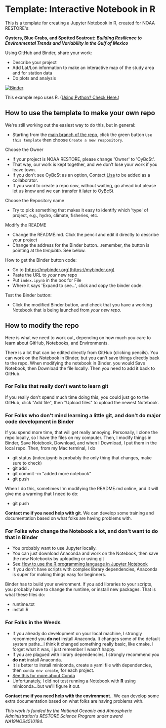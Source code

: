 # Template: Interactive Notebook in R 

This is a template for creating a Jupyter Notebook in R, created for NOAA RESTORE's:

**Oysters, Blue Crabs, and Spotted Seatrout:** ***Building Resilience to Environmental Trends and Variability in the Gulf of Mexico***

Using GitHub and Binder, share your work:
- Describe your project
- Add Lat/Lon information to make an interactive map of the study area and for station data
- Do plots and analysis

[![Binder](https://mybinder.org/badge_logo.svg)](https://mybinder.org/v2/gh/OyBcSt/project-template-r/HEAD?labpath=index.ipynb)

This example repo uses R.  ([Using Python? Check Here.](https://github.com/OyBcSt/project-template-python))

## How to use the template to make your own repo

We're still working out the easiest way to do this, but in general:
- Starting from the [main branch of the repo](https://mybinder.org/v2/gh/OyBcSt/project-template-r), click the green button `Use this template` then choose `Create a new respository`.

Choose the Owner
- If your project is NOAA RESTORE, please change 'Owner' to 'OyBcSt'.  
- That way, our work is kept together, and we don't lose your work if you leave town.  
- If you don't see OyBcSt as an option, Contact [Lisa](mailto:lllowe@ncsu.edu) to be added as a collaborator.  
- If you want to create a repo *now*, without waiting, go ahead but please let us know and we can transfer it later to OyBcSt.

Choose the Repository name
- Try to pick something that makes it easy to identify which 'type' of project, e.g., hydro, climate, fisheries, etc.

Modify the README
- Change the README.md.  Click the pencil and edit it directly to describe your project
- Change the address for the Binder button...remember, the button is pointing at the *template*.  See below.

How to get the Binder button code:
- Go to [https://mybinder.org](https://mybinder.org)
- Paste the URL to *your* new repo
- Put `index.ipynb` in the box for File
- Where it says 'Expand to see...', click and copy the binder code.

Test the Binder button:
- Click the modified Binder button, and check that you have a working Notebook that is being launched from *your new repo*.

## How to modify the repo

Here is what we need to work out, depending on how much you care to learn about GitHub, Notebooks, and Environments.

There is a lot that can be edited directly from GitHub (clicking pencils). You can work on the Notebook in Binder, but you can't save things directly back to the repo.  When modifying the notebook in Binder, you would Save Notebook, then Download the file locally.  Then you need to add it back to GitHub.

### For Folks that really don't want to learn git
If you really don't spend much time doing this, you could just go to the GitHub, click "Add file", then "Upload files" to upload the newest Notebook.

### For Folks who don't mind learning a little git, and don't do major code development in Binder
If you spend more time, that will get really annoying.  Personally, I clone the repo locally, so I have the files on my computer. Then, I modify things in Binder, Save Notebook, Download, and when I Download, I put them in the local repo.  Then, from my Mac terminal, I do
- git status
(index.ipynb is probably the only thing that changes, make sure to check)
- git add .
- git commit -m "added more notebook"
- git push

When I do this, sometimes I'm modifying the README.md online, and it will give me a warning that I need to do:
- git push

**Contact me if you need help with git**.  We can develop some training and documentation based on what folks are having problems with.

### For Folks who change the Notebook a lot, and don't want to do that in Binder
- You probably want to use Jupyter locally.  
- You can just download Anaconda and work on the Notebook, then save the new Notebooks by uploading or using git
- See:[How to use the R programming language in Jupyter Notebook](https://docs.anaconda.com/navigator/tutorials/r-lang/)
- If you don't have scripts with complex library dependencies, Anaconda is super for making things easy for beginners.  

Binder has to build your environment.  If you add libraries to your scripts, you probably have to change the runtime, or install new packages.  That is what these files do:
- runtime.txt
- install.R

### For Folks in the Weeds
- If you already do development on your local machine, I strongly recommend you **do not** install Anaconda.  It changes some of the default system paths...I think it changed something really basic, like cmake.  I forget what it was, I just remember I wasn't happy. 
- If you are plagued with library dependencies, I strongly recommend you **do not** install Anaconda.  
- It is better to install miniconda, create a yaml file with dependencies, then `conda env create`, for each project.  
- [See this for more about Conda](https://hpc.ncsu.edu/Software/Apps.php?app=Conda)
- Unfortunately, I did not test running a Notebook with **R** using miniconda...but we'll figure it out.


**Contact me if you need help with the environment.**. We can develop some extra documentation based on what folks are having problems with.


*This work is funded by the National Oceanic and Atmospheric Administration's RESTORE Science Program under award NA19NOS4510194.*

